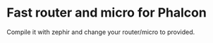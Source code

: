 # Fast router and micro for Phalcon

Compile it with zephir and change your router/micro to provided.
